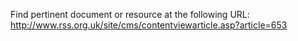Find pertinent document or resource at the following URL:
http://www.rss.org.uk/site/cms/contentviewarticle.asp?article=653
